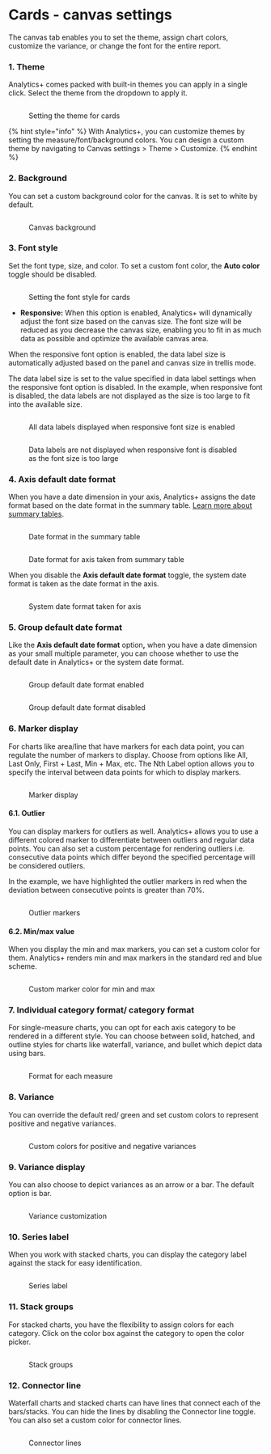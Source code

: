 # Cards - canvas settings

The canvas tab enables you to set the theme, assign chart colors, customize the variance, or change the font for the entire report.&#x20;

### 1. Theme

Analytics+ comes packed with built-in themes you can apply in a single click. Select the theme from the dropdown to apply it.&#x20;

<figure><img src="../../../.gitbook/assets/Untitled Project (81).gif" alt=""><figcaption><p>Setting the theme for cards</p></figcaption></figure>

{% hint style="info" %}
With Analytics+, you can customize themes by setting the measure/font/background colors. You can design a custom theme by navigating to Canvas settings > Theme > Customize.
{% endhint %}

### 2. Background

You can set a custom background color for the canvas. It is set to white by default.

<figure><img src="../../../.gitbook/assets/image (772).png" alt=""><figcaption><p>Canvas background</p></figcaption></figure>

### 3. Font style

Set the font type, size, and color. To set a custom font color,  the **Auto color** toggle should be disabled.

<figure><img src="../../../.gitbook/assets/image (773).png" alt=""><figcaption><p>Setting the font style for cards</p></figcaption></figure>

* **Responsive:** When this option is enabled, Analytics+ will dynamically adjust the font size based on the canvas size. The font size will be reduced as you decrease the canvas size, enabling you to fit in as much data as possible and optimize the available canvas area.

When the responsive font option is enabled, the data label size is automatically adjusted based on the panel and canvas size in trellis mode.&#x20;

The data label size is set to the value specified in data label settings when the responsive font option is disabled. In the example, when responsive font is disabled, the data labels are not displayed as the size is too large to fit into the available size.&#x20;

<div><figure><img src="../../../.gitbook/assets/image (1416).png" alt=""><figcaption><p>All data labels displayed when responsive font size is enabled</p></figcaption></figure> <figure><img src="../../../.gitbook/assets/2024-04-30_14h39_59.png" alt=""><figcaption><p>Data labels are not displayed when responsive font is disabled as the font size is too large </p></figcaption></figure></div>

### 4. Axis default date format

When you have a date dimension in your axis, Analytics+ assigns the date format based on the date format in the summary table. [Learn more about summary tables](https://inforiver.gitbook.io/analytics+/working-with-analytics+/16.-summary-tables).

<div><figure><img src="../../../.gitbook/assets/image (1643).png" alt=""><figcaption><p>Date format in the summary table</p></figcaption></figure> <figure><img src="../../../.gitbook/assets/Axis default date format.png" alt=""><figcaption><p>Date format for axis taken from summary table</p></figcaption></figure></div>

When you disable the **Axis default date format** toggle, the system date format is taken as the date format in the axis.

<figure><img src="../../../.gitbook/assets/image (1644).png" alt=""><figcaption><p>System date format taken for axis</p></figcaption></figure>

### 5. Group default date format

Like the **Axis default date format** optio&#x6E;**,** when you have a date dimension as your small multiple parameter, you can choose whether to use the default date in Analytics+ or the system date format.

<div><figure><img src="../../../.gitbook/assets/image (1645).png" alt=""><figcaption><p>Group default date format enabled</p></figcaption></figure> <figure><img src="../../../.gitbook/assets/Group default date format cards.png" alt=""><figcaption><p>Group default date format disabled</p></figcaption></figure></div>

### 6. Marker display

For charts like area/line that have markers for each data point, you can regulate the number of markers to display. Choose from options like All, Last Only, First + Last, Min + Max, etc. The Nth Label option allows you to specify the interval between data points for which to display markers.

<figure><img src="../../../.gitbook/assets/Untitled Project (77).gif" alt=""><figcaption><p>Marker display</p></figcaption></figure>

#### **6.1. Outlier**

You can display markers for outliers as well. Analytics+ allows you to use a different colored marker to differentiate between outliers and regular data points. You can also set a custom percentage for rendering outliers i.e. consecutive data points which differ beyond the specified percentage will be considered outliers.&#x20;

In the example, we have highlighted the outlier markers in red when the deviation between consecutive points is greater than 70%.

<figure><img src="../../../.gitbook/assets/image (738).png" alt=""><figcaption><p>Outlier markers</p></figcaption></figure>

#### **6.2. Min/max value**

When you display the min and max markers, you can set a custom color for them. Analytics+ renders min and max markers in the standard red and blue scheme.

<figure><img src="../../../.gitbook/assets/image (740).png" alt=""><figcaption><p>Custom marker color for min and max</p></figcaption></figure>

### 7. Individual category format/ category format

For single-measure charts, you can opt for each axis category to be rendered in a different style. You can choose between solid, hatched, and outline styles for charts like waterfall, variance, and bullet which depict data using bars.

<figure><img src="../../../.gitbook/assets/image (775).png" alt=""><figcaption><p>Format for each measure</p></figcaption></figure>

### 8. Variance

You can override the default red/ green and set custom colors to represent positive and negative variances.

<figure><img src="../../../.gitbook/assets/image (776).png" alt=""><figcaption><p>Custom colors for positive and negative variances</p></figcaption></figure>

### 9. Variance display

You can also choose to depict variances as an arrow or a bar. The default option is bar.

<figure><img src="../../../.gitbook/assets/image (777).png" alt=""><figcaption><p>Variance customization</p></figcaption></figure>

### 10. Series label

When you work with stacked charts, you can display the category label against the stack for easy identification.

<figure><img src="../../../.gitbook/assets/image (1646).png" alt=""><figcaption><p>Series label</p></figcaption></figure>

### 11. Stack groups

For stacked charts, you have the flexibility to assign colors for each category. Click on the color box against the category to open the color picker.

<figure><img src="../../../.gitbook/assets/image (1647).png" alt=""><figcaption><p>Stack groups</p></figcaption></figure>

### 12. Connector line

Waterfall charts and stacked charts can have lines that connect each of the bars/stacks. You can hide the lines by disabling the Connector line toggle. You can also set a custom color for connector lines.

<figure><img src="../../../.gitbook/assets/image (1648).png" alt=""><figcaption><p>Connector lines</p></figcaption></figure>
